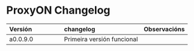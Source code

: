 ProxyON Changelog
====


| <div style="width:130px">Versión</div>    | <div style="width:180px">changelog</div>  | Observacións
|:-                                         |:-                                         | :-
| a0.0.9.0                                  | Primeira versión funcional                |
